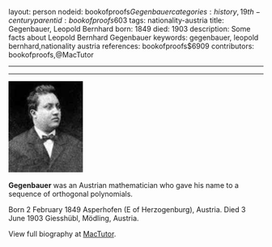 layout: person
nodeid: bookofproofs$Gegenbauer
categories: history,19th-century
parentid: bookofproofs$603
tags: nationality-austria
title: Gegenbauer, Leopold Bernhard
born: 1849
died: 1903
description: Some facts about Leopold Bernhard Gegenbauer
keywords: gegenbauer, leopold bernhard,nationality austria
references: bookofproofs$6909
contributors: bookofproofs,@MacTutor

---


---

![Gegenbauer.jpg](https://github.com/bookofproofs/bookofproofs.github.io/blob/main/_sources/_assets/images/portraits/Gegenbauer.jpg?raw=true)

**Gegenbauer** was an Austrian mathematician who gave his name to a sequence of orthogonal polynomials.

Born 2 February 1849 Asperhofen (E of Herzogenburg), Austria. Died 3 June 1903 Giesshübl, Mödling, Austria.


View full biography at [MacTutor](https://mathshistory.st-andrews.ac.uk/Biographies/Gegenbauer/).
